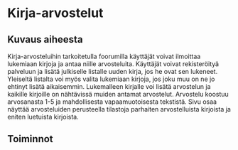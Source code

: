 <h1> Kirja-arvostelut </h1>
<h2> Kuvaus aiheesta </h2>

Kirja-arvosteluihin tarkoitetulla foorumilla käyttäjät voivat ilmoittaa lukemiaan kirjoja ja antaa niille arvosteluita. Käyttäjät voivat rekisteröityä palveluun ja lisätä julkiselle listalle uuden kirja, jos he ovat sen lukeneet. Yleiseltä listalta voi myös valita lukemiaan kirjoja, jos joku muu on ne jo ehtinyt lisätä aikaisemmin. Lukemalleen kirjalle voi lisätä arvostelun ja kaikille kirjoille on nähtävissä muiden antamat arvostelut. Arvostelu koostuu arvosanasta 1-5 ja mahdollisesta vapaamuotoisesta tekstistä. Sivu osaa näyttää arvosteluiden perusteella tilastoja parhaiten arvostelluista kirjoista ja eniten luetuista kirjoista.
<h2> Toiminnot </h2>
